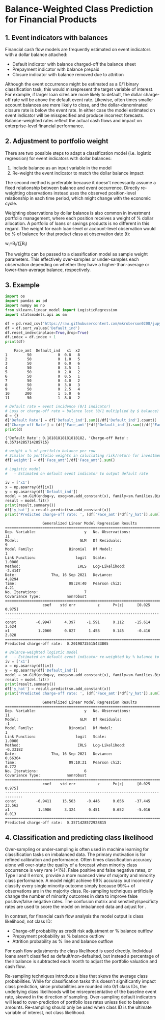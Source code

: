 # **Balance-Weighted Class Prediction for Financial Products**

## 1.	Event indicators with balances

Financial cash flow models are frequently estimated on event indicators with a dollar balance attached:

*	Default indicator with balance charged-off the balance sheet
*	Prepayment indicator with balance prepaid
* Closure indicator with balance removed due to attrition 

Although the event occurrence might be estimated as a 0/1 binary classification task, this would misrepresent the target variable of interest. For example, if larger loan sizes are more likely to default, the dollar charge-off rate will be above the default event rate. Likewise, often times smaller account balances are more likely to close, and the dollar-denominated closure rate is below the event rate. In either case the model estimated on event indicator will be misspecified and produce incorrect forecasts. Balance-weighted rates reflect the actual cash flows and impact on enterprise-level financial performance.


## 2. Adjustment to portfolio weight
There are two possible steps to adapt a classification model (i.e. logistic regression) for event indicators with dollar balances:

1. Include balance as an input variable in the model
2. Re-weight the event indicator to match the dollar balance impact

The second method is preferable because it doesn’t necessarily assume a fixed relationship between balance and event occurrence. Directly re-weighting observations instead uses the observed position-level relationship in each time period, which might change with the economic cycle. 

Weighting observations by dollar balance is also common in investment portfolio management, where each position receives a weight of % dollar allocation. A portfolio of loans or savings products is no different in this regard. The weight for each loan-level or account-level observation would be % of balance for that product class at observation date (t):

w<sub>i</sub>=B<sub>i</sub>/(∑B<sub>i</sub>)

The weights can be passed to a classification model as sample weight parameters. This effectively over-samples or under-samples each observation depending on whether they have a higher-than-average or lower-than-average balance, respectively.

## 3. Example

```python
import os
import pandas as pd
import numpy as np
from sklearn.linear_model import LogisticRegression
import statsmodels.api as sm

df = pd.read_csv('https://raw.githubusercontent.com/mkroberson0208/jupyter-test/main/synthetic_data.csv')
df = df.sort_values('Default_ind')
df.reset_index(inplace=True,drop=True)
df.index = df.index + 1
print(df)
```

        Face_amt  Default_ind   x1  x2
    1         50            0  0.8   8
    2         50            0  1.0   5
    3         50            0  6.0   6
    4         50            0  3.5   1
    5         50            0  2.0   2
    6         50            0  0.5   1
    7         50            0  4.0   2
    8         50            0  3.0   3
    9         50            0  2.5   4
    10       200            1  5.0   6
    11        50            1  8.0   2
    


```python
# Default rate = event incidence (0/1 indicator)
# Loss or charge-off rate = balance lost (0/1 multiplied by $ balance)
d = {}
d['Default Rate'] = df['Default_ind'].sum()/df['Default_ind'].count()
d['Charge-off Rate'] = (df['Face_amt']*df['Default_ind']).sum()/df['Face_amt'].sum()
print(d)
```

    {'Default Rate': 0.18181818181818182, 'Charge-off Rate': 0.35714285714285715}
    


```python
# weight = % of portfolio balance per row
# Similar to portfolio weights in caluclating risk/return for investments
df['weight'] = df['Face_amt']/df['Face_amt'].sum()

# Logistic model 
#   - Estimated on default event indicator to output default rate

iv = ['x1']
x = np.asarray(df[iv])
y = np.asarray(df['Default_ind'])
model = sm.GLM(endog=y, exog=sm.add_constant(x), family=sm.families.Binomial())
result = model.fit()
print(result.summary())
df['y_hat'] = result.predict(sm.add_constant(x))
print('Predicted charge-off rate: ', (df['Face_amt']*df['y_hat']).sum()/df['Face_amt'].sum())
```

                     Generalized Linear Model Regression Results                  
    ==============================================================================
    Dep. Variable:                      y   No. Observations:                   11
    Model:                            GLM   Df Residuals:                        9
    Model Family:                Binomial   Df Model:                            1
    Link Function:                  logit   Scale:                          1.0000
    Method:                          IRLS   Log-Likelihood:                -2.4147
    Date:                Thu, 16 Sep 2021   Deviance:                       4.8294
    Time:                        08:24:40   Pearson chi2:                     4.21
    No. Iterations:                     7                                         
    Covariance Type:            nonrobust                                         
    ==============================================================================
                     coef    std err          z      P>|z|      [0.025      0.975]
    ------------------------------------------------------------------------------
    const         -6.9947      4.397     -1.591      0.112     -15.614       1.624
    x1             1.2060      0.827      1.458      0.145      -0.416       2.828
    ==============================================================================
    Predicted charge-off rate:  0.20198735515433805
    


```python
# Balance-weighted logistic model
#   - Estimated on default event indicator re-weighted by % balance to output loss rate
iv = ['x1']
x = np.asarray(df[iv])
y = np.asarray(df['Default_ind'])
model = sm.GLM(endog=y, exog=sm.add_constant(x), family=sm.families.Binomial(),freq_weights=np.asarray(df['weight']))
result = model.fit()
print(result.summary())
df['y_hat'] = result.predict(sm.add_constant(x))
print('Predicted charge-off rate: ', (df['Face_amt']*df['y_hat']).sum()/df['Face_amt'].sum())
```

                     Generalized Linear Model Regression Results                  
    ==============================================================================
    Dep. Variable:                      y   No. Observations:                   11
    Model:                            GLM   Df Residuals:                       -1
    Model Family:                Binomial   Df Model:                            1
    Link Function:                  logit   Scale:                          1.0000
    Method:                          IRLS   Log-Likelihood:               -0.33182
    Date:                Thu, 16 Sep 2021   Deviance:                      0.66364
    Time:                        09:10:31   Pearson chi2:                    0.772
    No. Iterations:                     6                                         
    Covariance Type:            nonrobust                                         
    ==============================================================================
                     coef    std err          z      P>|z|      [0.025      0.975]
    ------------------------------------------------------------------------------
    const         -6.9411     15.563     -0.446      0.656     -37.445      23.562
    x1             1.4986      3.324      0.451      0.652      -5.016       8.013
    ==============================================================================
    Predicted charge-off rate:  0.3571428572928815
    

## 4.	Classification and predicting class likelihood

Over-sampling or under-sampling is often used in machine learning for classification tasks on imbalanced data. The primary motivation is for refined calibration and performance. Often times classification accuracy alone will over-state the quality of a forecast when minority class occurrence is very rare (<1%). False positive and false negative rates, or Type I and II errors, provide a more nuanced view of majority and minority class performance. A model might achieve 99% accuracy but incorrectly classify every single minority outcome simply because 99%+ of observations are in the majority class. Re-sampling techniques artificially change the number of minority outcomes in data to improve false positive/false negative rates. The confusion matrix and senstivity/specificty rates are used to score the model on imbalanced data and adjust for .

In contrast, for financial cash flow analysis the model output is class likelihood, not class ID:
* Charge-off probability as credit risk adjustment or % balance outflow
* Prepayment probability as % balance outflow
* Attrition probability as % line and balance outflow 

For cash flow adjustments the class likelihood is used directly. Individual loans aren’t classified as default/non-defaulted, but instead a percentage of their balance is subtracted each month to adjust the portfolio valuation and cash flow. 

Re-sampling techniques introduce a bias that skews the average class probabilities. While for classification tasks this doesn’t significantly impact class prediction, since probabilities are rounded into 0/1 class IDs, the underlying class likelihoods will be misrepresentative of the baseline event rate, skewed in the direction of sampling. Over-sampling default indicators will lead to over-prediction of portfolio loss rates unless tied to balance amounts. Re-sampling should only be used when class ID is the ultimate variable of interest, not class likelihood.
